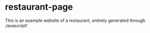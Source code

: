 # restaurant-page

This is an example website of a restaurant, entirely generated through Javascript!
